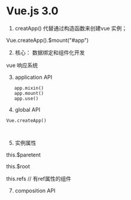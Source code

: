 
# Vue.js 3.0


1. creatApp() 代替通过构造函数来创建vue 实例；

Vue.createApp().$mount("#app")

2. 核心： 数据绑定和组件化开发

vue 响应系统

3. application API 
   
```
   app.mixin()
   app.mount()
   app.use()

```

4. global API

```
Vue.createApp()



```

5. 实例属性


this.$paretent

this.$root

this.refs  // 有ref属性的组件





7. composition API 

